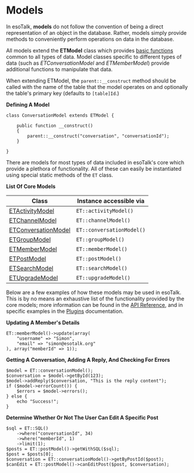# Models

In esoTalk, **models** do not follow the convention of being a direct representation of an object in the database. Rather, models simply provide methods to conveniently perform operations on data in the database.

All models extend the **ETModel** class which provides [basic functions](/api/class-ETModel.html) common to all types of data. Model classes specific to different types of data (such as *ETConversationModel* and *ETMemberModel*) provide additional functions to manipulate that data.

When extending ETModel, the `parent::__construct` method should be called with the name of the table that the model operates on and optionally the table's primary key (defaults to `[table]Id`.)

**Defining A Model**

	class ConversationModel extends ETModel {
	
		public function __construct()
		{
			parent::__construct("conversation", "conversationId");
		}
	
	}

There are models for most types of data included in esoTalk's core which provide a plethora of functionality. All of these can easily be instantiated using special static methods of the `ET` class.

**List Of Core Models**

| Class | Instance accessible via |
| ------- | -------------------- |
| [ETActivityModel](/api/class-ETActivityModel.html) | `ET::activityModel()` |
| [ETChannelModel](/api/class-ETChannelModel.html) | `ET::channelModel()` |
| [ETConversationModel](/api/class-ETConversationModel.html) | `ET::conversationModel()` |
| [ETGroupModel](/api/class-ETGroupModel.html) | `ET::groupModel()` |
| [ETMemberModel](/api/class-ETMemberModel.html) | `ET::memberModel()` |
| [ETPostModel](/api/class-ETPostModel.html) | `ET::postModel()` |
| [ETSearchModel](/api/class-ETSearchModel.html) | `ET::searchModel()` |
| [ETUpgradeModel](/api/class-ETUpgradeModel.html) | `ET::upgradeModel()` |

Below are a few examples of how these models may be used in esoTalk. This is by no means an exhaustive list of the functionality provided by the core models; more information can be found in the [API Reference](/api), and in specific examples in the [Plugins](/docs/plugins) documentation.
	
**Updating A Member's Details**

	ET::memberModel()->update(array(
		"username" => "Simon",
		"email" => "simon@esotalk.org"
	), array("memberId" => 1));
	
**Getting A Conversation, Adding A Reply, And Checking For Errors**

	$model = ET::conversationModel();
	$conversation = $model->getById(123);
	$model->addReply($conversation, "This is the reply content");
	if ($model->errorCount()) {
		$errors = $model->errors();
	} else {
		echo "Success!";
	}
	
**Determine Whether Or Not The User Can Edit A Specific Post**

	$sql = ET::SQL()
		->where("conversationId", 34)
		->where("memberId", 1)
		->limit(1);
	$posts = ET::postModel()->getWithSQL($sql);
	$post = $posts[0];
	$conversation = ET::conversationModel()->getByPostId($post);
	$canEdit = ET::postModel()->canEditPost($post, $conversation);
	